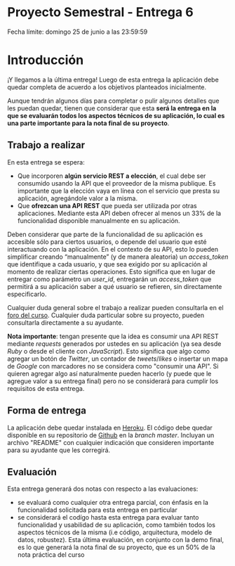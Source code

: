 # Proyecto Semestral - Entrega 6

Fecha límite: domingo 25 de junio a las 23:59:59

# Introducción

¡Y llegamos a la última entrega! Luego de esta entrega la aplicación debe quedar completa de acuerdo a los objetivos planteados inicialmente.

Aunque tendrán algunos días para completar o pulir algunos detalles que les puedan quedar, tienen que considerar que esta **será la entrega en la que se evaluarán todos los aspectos técnicos de su aplicación, lo cual es una parte importante para la nota final de su proyecto**.

## Trabajo a realizar

En esta entrega se espera:

* Que incorporen **algún servicio REST a elección**, el cual debe ser consumido usando la API que el proveedor de la misma publique. Es importante que la elección vaya en línea con el servicio que presta su aplicación, agregándole valor a la misma.
* Que **ofrezcan una API REST** que pueda ser utilizada por otras aplicaciones. Mediante esta API deben ofrecer al menos un 33% de la funcionalidad disponible manualmente en su aplicación.

Deben considerar que parte de la funcionalidad de su aplicación es accesible sólo para ciertos usuarios, o depende del usuario que esté interactuando con la aplicación. En el contexto de su API, esto lo pueden simplificar creando “manualmente” (y de manera aleatoria) un *access_token* que identifique a cada usuario, y que sea exigido por su aplicación al momento de realizar ciertas operaciones. Esto significa que en lugar de entregar como parámetro un *user_id*, entregarán un *access_token* que permitirá a su aplicación saber a qué usuario se refieren, sin directamente especificarlo.

Cualquier duda general sobre el trabajo a realizar pueden consultarla en el [foro del curso](https://github.com/IIC2513-2017-1/syllabus/issues). Cualquier duda particular sobre su proyecto, pueden consultarla directamente a su ayudante.

**Nota importante**: tengan presente que la idea es consumir una API REST mediante _requests_ generados por ustedes en su aplicación (ya sea desde _Ruby_ o desde el cliente con _JavaScript_). Esto significa que algo como agregar un botón de _Twitter_, un contador de _tweets_/_likes_ o insertar un mapa de _Google_ con marcadores no se considera como "consumir una API". Si quieren agregar algo así naturalmente pueden hacerlo (y puede que le agregue valor a su entrega final) pero no se considerará para cumplir los requisitos de esta entrega.

## Forma de entrega

La aplicación debe quedar instalada en [Heroku](https://www.heroku.com/). El código debe quedar disponible en su repositorio de [Github](https://www.github.com) en la _branch master_. Incluyan un archivo "README" con cualquier indicación que consideren importante para su ayudante que les corregirá.

## Evaluación

Esta entrega generará dos notas con respecto a las evaluaciones:
* se evaluará como cualquier otra entrega parcial, con énfasis en la funcionalidad solicitada para esta entrega en particular
* se considerará el codígo hasta esta entrega para evaluar tanto funcionalidad y usabilidad de su aplicación, como también todos los aspectos técnicos de la misma (i.e código, arquitectura, modelo de datos, robustez). Esta última evaluación, en conjunto con la demo final, es lo que generará la nota final de su proyecto, que es un 50% de la nota práctica del curso
